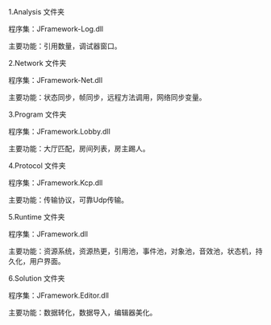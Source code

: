 1.Analysis 文件夹

程序集：JFramework-Log.dll 

主要功能：引用数量，调试器窗口。

2.Network 文件夹

程序集：JFramework-Net.dll

主要功能：状态同步，帧同步，远程方法调用，网络同步变量。

3.Program 文件夹

程序集：JFramework.Lobby.dll

主要功能：大厅匹配，房间列表，房主踢人。

4.Protocol 文件夹

程序集：JFramework.Kcp.dll

主要功能：传输协议，可靠Udp传输。

5.Runtime 文件夹

程序集：JFramework.dll

主要功能：资源系统，资源热更，引用池，事件池，对象池，音效池，状态机，持久化，用户界面。

6.Solution 文件夹

程序集：JFramework.Editor.dll

主要功能：数据转化，数据导入，编辑器美化。
